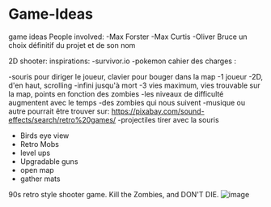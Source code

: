 # Game-Ideas
game ideas
People involved:
-Max Forster
-Max Curtis
-Oliver Bruce
un choix définitif du projet et de son nom

2D shooter:
 inspirations: -survivor.io
               -pokemon
cahier des charges :

   -souris pour diriger le joueur, clavier pour bouger dans la map
   -1 joueur
   -2D, d'en haut, scrolling
   -infini jusqu'à mort
   -3 vies maximum, vies trouvable sur la map, points en fonction des zombies
   -les niveaux de difficulté augmentent avec le temps
   -des zombies qui nous suivent
   -musique ou autre pourrait être trouver sur: https://pixabay.com/sound-effects/search/retro%20games/
   -projectiles tirer avec la souris
   - Birds eye view
   - Retro Mobs
   - level ups
   - Upgradable guns
   - open map
   - gather mats

90s retro style shooter game. Kill the Zombies, and DON'T DIE.
![image](https://user-images.githubusercontent.com/119675128/206715444-8d9cd839-d707-4ca4-9391-2c2f1ded3694.png)
